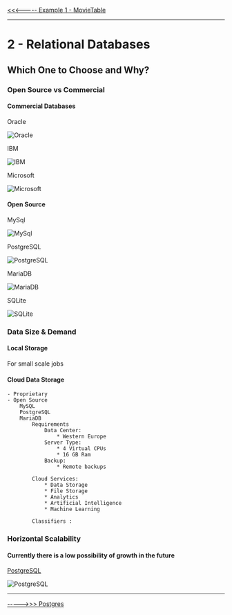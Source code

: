 [<<<----- Example 1 - MovieTable](../../../blob/main/topics/example.movietable.md)

---

# 2 - Relational Databases

## Which One to Choose and Why?

### Open Source vs Commercial

#### Commercial Databases

Oracle 

![Oracle](https://raw.githubusercontent.com/devrimmehmet/SQL/main/images/oracle-logo.jpeg)

IBM 

![IBM](https://raw.githubusercontent.com/devrimmehmet/SQL/main/images/ibm-db2-logo.jpg)

Microsoft 

![Microsoft](https://raw.githubusercontent.com/devrimmehmet/SQL/main/images/microsoft-sql-server-logo.jpeg)

#### Open Source 

MySql 

![MySql](https://raw.githubusercontent.com/devrimmehmet/SQL/main/images/mysql-logo.jpg)

PostgreSQL 

![PostgreSQL](https://raw.githubusercontent.com/devrimmehmet/SQL/main/images/PostgreSQL-logo.png)

MariaDB 

![MariaDB](https://raw.githubusercontent.com/devrimmehmet/SQL/main/images/MariaDB-logo.png)

SQLite 

![SQLite](https://raw.githubusercontent.com/devrimmehmet/SQL/main/images/SQLLite-logo.png)

### Data Size & Demand

#### Local Storage
For small scale jobs

#### Cloud Data Storage
    - Proprietary
    - Open Source
        MySQL
        PostgreSQL
        MariaDB
            Requirements
                Data Center: 
                    * Western Europe
                Server Type: 
                    * 4 Virtual CPUs
                    * 16 GB Ram 
                Backup: 
                    * Remote backups
            
            Cloud Services:
                * Data Storage
                * File Storage
                * Analytics
                * Artificial Intelligence
                * Machine Learning

            Classifiers :

### Horizontal Scalability

#### Currently there is a low possibility of growth in the future

[PostgreSQL](https://www.postgresql.org/)

![PostgreSQL](https://raw.githubusercontent.com/devrimmehmet/SQL/main/images/PostgreSQL-logo.png)

---

[----->>> Postgres](../../../blob/main/topics/postgresql.md)

